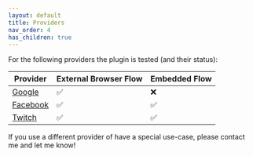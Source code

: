 ```yaml
---
layout: default
title: Providers
nav_order: 4
has_children: true
---
```


For the following providers the plugin is tested (and their status):

| Provider        | External Browser Flow          | Embedded Flow |
|-------------|------------------|------|
| [Google](./google) |  &#9989; | &#10060;  |
| [Facebook](./facebook) |  &#9989;   | &#9989;  |
| [Twitch](./twitch) | &#9989; | &#9989; |

If you use a different provider of have a special use-case, please contact me and let me know!